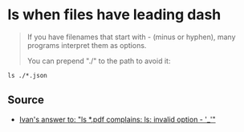 # ls when files have leading dash


> If you have filenames that start with - (minus or hyphen), many programs interpret them as options.
>
> You can prepend "./" to the path to avoid it:


	ls ./*.json


## Source

- [Ivan's answer to: "ls *.pdf complains: ls: invalid option - '_'"](https://superuser.com/a/1300390/5685)